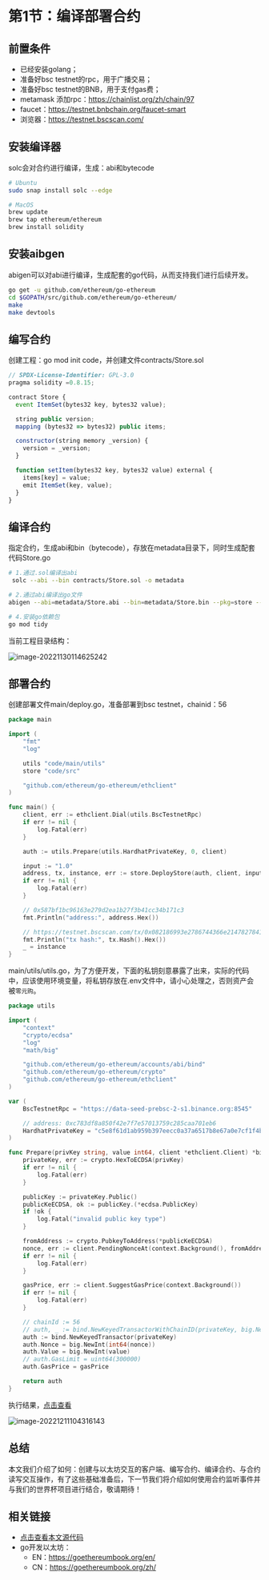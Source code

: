 # 第1节：编译部署合约

## 前置条件

- 已经安装golang；
- 准备好bsc testnet的rpc，用于广播交易；
- 准备好bsc testnet的BNB，用于支付gas费；
- metamask 添加rpc：https://chainlist.org/zh/chain/97
- faucet：https://testnet.bnbchain.org/faucet-smart
- 浏览器：https://testnet.bscscan.com/



## 安装编译器

solc会对合约进行编译，生成：abi和bytecode

```sh
# Ubuntu
sudo snap install solc --edge

# MacOS
brew update
brew tap ethereum/ethereum
brew install solidity
```



## 安装aibgen

abigen可以对abi进行编译，生成配套的go代码，从而支持我们进行后续开发。

```sh
go get -u github.com/ethereum/go-ethereum
cd $GOPATH/src/github.com/ethereum/go-ethereum/
make
make devtools
```



## 编写合约

创建工程：go mod init code，并创建文件contracts/Store.sol

```js
// SPDX-License-Identifier: GPL-3.0
pragma solidity =0.8.15;

contract Store {
  event ItemSet(bytes32 key, bytes32 value);

  string public version;
  mapping (bytes32 => bytes32) public items;

  constructor(string memory _version) {
    version = _version;
  }

  function setItem(bytes32 key, bytes32 value) external {
    items[key] = value;
    emit ItemSet(key, value);
  }
}
```



## 编译合约

指定合约，生成abi和bin（bytecode），存放在metadata目录下，同时生成配套代码Store.go

```sh
# 1.通过.sol编译出abi
 solc --abi --bin contracts/Store.sol -o metadata

# 2.通过abi编译出go文件
abigen --abi=metadata/Store.abi --bin=metadata/Store.bin --pkg=store --out=src/Store.go

# 4.安装go依赖包
go mod tidy
```

当前工程目录结构：

![image-20221130114625242](https://duke-typora.s3.ap-southeast-1.amazonaws.com/uPic/image-20221130114625242.png)



## 部署合约

创建部署文件main/deploy.go，准备部署到bsc testnet，chainid：56

```go
package main

import (
	"fmt"
	"log"

	utils "code/main/utils"
	store "code/src"

	"github.com/ethereum/go-ethereum/ethclient"
)

func main() {
	client, err := ethclient.Dial(utils.BscTestnetRpc)
	if err != nil {
		log.Fatal(err)
	}

	auth := utils.Prepare(utils.HardhatPrivateKey, 0, client)

	input := "1.0"
	address, tx, instance, err := store.DeployStore(auth, client, input)
	if err != nil {
		log.Fatal(err)
	}

	// 0x587bf1bc96163e279d2ea1b27f3b41cc34b171c3
	fmt.Println("address:", address.Hex())

	// https://testnet.bscscan.com/tx/0x082186993e2786744366e2147827841dc02115439d9d3786ce39a1774209d38a
	fmt.Println("tx hash:", tx.Hash().Hex())
	_ = instance
}

```

main/utils/utils.go，为了方便开发，下面的私钥刻意暴露了出来，实际的代码中，应该使用环境变量，将私钥存放在.env文件中，请小心处理之，否则资产会被`零元购`。

```go
package utils

import (
	"context"
	"crypto/ecdsa"
	"log"
	"math/big"

	"github.com/ethereum/go-ethereum/accounts/abi/bind"
	"github.com/ethereum/go-ethereum/crypto"
	"github.com/ethereum/go-ethereum/ethclient"
)

var (
	BscTestnetRpc = "https://data-seed-prebsc-2-s1.binance.org:8545"

	// address: 0xc783df8a850f42e7f7e57013759c285caa701eb6
	HardhatPrivateKey = "c5e8f61d1ab959b397eecc0a37a6517b8e67a0e7cf1f4bce5591f3ed80199122"
)

func Prepare(privKey string, value int64, client *ethclient.Client) *bind.TransactOpts {
	privateKey, err := crypto.HexToECDSA(privKey)
	if err != nil {
		log.Fatal(err)
	}

	publicKey := privateKey.Public()
	publicKeECDSA, ok := publicKey.(*ecdsa.PublicKey)
	if !ok {
		log.Fatal("invalid public key type")
	}

	fromAddress := crypto.PubkeyToAddress(*publicKeECDSA)
	nonce, err := client.PendingNonceAt(context.Background(), fromAddress)
	if err != nil {
		log.Fatal(err)
	}

	gasPrice, err := client.SuggestGasPrice(context.Background())
	if err != nil {
		log.Fatal(err)
	}

	// chainId := 56
	// auth, _ := bind.NewKeyedTransactorWithChainID(privateKey, big.NewInt(int64(56)))
	auth := bind.NewKeyedTransactor(privateKey)
	auth.Nonce = big.NewInt(int64(nonce))
	auth.Value = big.NewInt(value)
	// auth.GasLimit = uint64(300000)
	auth.GasPrice = gasPrice

	return auth
}

```

执行结果，[点击查看](https://testnet.bscscan.com/address/0x587bf1bc96163e279d2ea1b27f3b41cc34b171c3)

![image-20221211104316143](https://duke-typora.s3.ap-southeast-1.amazonaws.com/uPic/image-20221211104316143.png)



## 总结

本文我们介绍了如何：创建与以太坊交互的客户端、编写合约、编译合约、与合约读写交互操作，有了这些基础准备后，下一节我们将介绍如何使用合约监听事件并与我们的世界杯项目进行结合，敬请期待！



## 相关链接

- [点击查看本文源代码](https://github.com/dukedaily/solidity-expert/tree/main/14_Golang%E5%90%88%E7%BA%A6%E4%BA%A4%E4%BA%92)
- go开发以太坊：
  - EN：https://goethereumbook.org/en/
  - CN：https://goethereumbook.org/zh/

